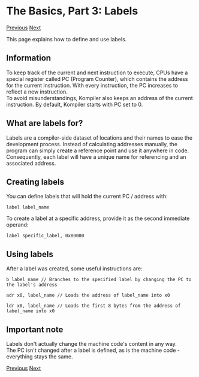 # The Basics, Part 3: Labels
[Previous](/docs/basics/02_instructions.md) [Next](/docs/basics/04_directives.md)

This page explains how to define and use labels.

## Information

To keep track of the current and next instruction to execute, CPUs have a special register called PC (Program Counter), which contains the address for the current instruction. With every instruction, the PC increases to reflect a new instruction.<br>
To avoid misunderstandings, Kompiler also keeps an address of the current instruction. By default, Kompiler starts with PC set to 0.<br>

## What are labels for?

Labels are a compiler-side dataset of locations and their names to ease the development process. Instead of calculating addresses manually, the program can simply create a reference point and use it anywhere in code. Consequently, each label will have a unique name for referencing and an associated address.

## Creating labels

You can define labels that will hold the current PC / address with:
```
label label_name
```


To create a label at a specific address, provide it as the second immediate operand:
```
label specific_label, 0x80000
```


## Using labels

After a label was created, some useful instructions are:
```
b label_name // Branches to the specified label by changing the PC to the label's address

adr x0, label_name // Loads the address of label_name into x0

ldr x0, label_name // Loads the first 8 bytes from the address of label_name into x0
```


## Important note
Labels don't actually change the machine code's content in any way.<br>
The PC isn't changed after a label is defined, as is the machine code - everything stays the same.



[Previous](/docs/basics/02_instructions.md) [Next](/docs/basics/04_directives.md)